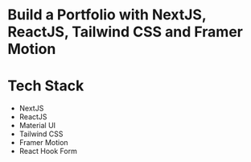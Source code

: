 # Build a Portfolio with NextJS, ReactJS, Tailwind CSS and Framer Motion

# Tech Stack
- NextJS
- ReactJS
- Material UI
- Tailwind CSS
- Framer Motion
- React Hook Form

